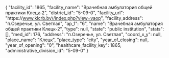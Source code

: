{
    "facility_id": 1865,
    "facility_name": "Врачебная амбулатория общей практики Клецк-2",
    "district_id": "5-09-0",
    "facility_url": "https:\/\/www.klcrb.by\/index.php?view=vaop",
    "facility_address": "п.Озеречье, ул. Светлая",
    "ap_1": "6",
    "name": "Врачебная амбулатория общей практики Клецк-2",
    "type": null,
    "state": "public institution",
    "stats": [],
    "med_id": 176,
    "address": "п.Озеречье, ул. Светлая",
    "coord_x_y": null,
    "place_name": "Клецк",
    "place_type": "city",
    "year_of_closing": null,
    "year_of_opening": "0",
    "healthcare_facility_key": 1865,
    "administrative_division_id": "5-09-0"
}